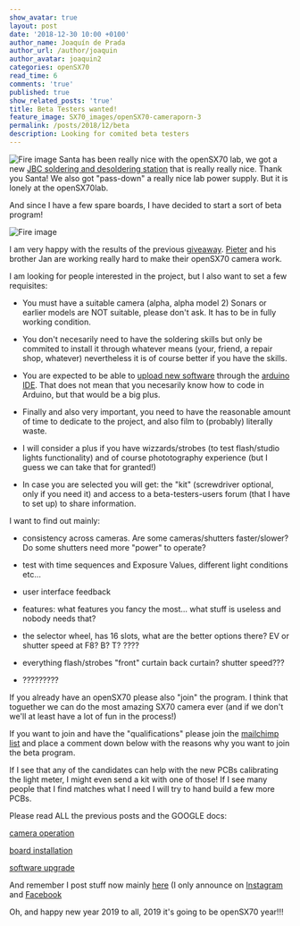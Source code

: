 ```yaml
---
show_avatar: true
layout: post
date: '2018-12-30 10:00 +0100'
author_name: Joaquín de Prada
author_url: /author/joaquin
author_avatar: joaquin2
categories: openSX70
read_time: 6
comments: 'true'
published: true
show_related_posts: 'true'
title: Beta Testers wanted!
feature_image: SX70_images/openSX70-cameraporn-3
permalink: /posts/2018/12/beta
description: Looking for comited beta testers	
---
```

![Fire image]({{site.url}}/{{site.baseurl}}img/2018/12/2018-12-30-beta-program-1.jpg)
Santa has been really nice with the openSX70 lab, we got a new [JBC soldering and desoldering station](https://www.jbctools.com/ddse-2-tools-rework-station-with-electric-pump-product-939-category-999.html) that is really really nice. Thank you Santa! We also got "pass-down" a really nice lab power supply. But it is lonely at the openSX70lab.

And since I have a few spare boards, I have decided to start a sort of beta program!

![Fire image]({{site.url}}/{{site.baseurl}}img/2018/12/2018-12-30-beta-program-2.jpg)

I am very happy with the results of the previous [giveaway](https://opensx70.com/posts/2018/11/giveaway). [Pieter](https://opensx70.com/posts/2018/12/winner) and his brother Jan are working really hard to make their openSX70 camera work.

I am looking for people interested in the project, but I also want to set a few requisites:

 * You must have a suitable camera (alpha, alpha model 2) Sonars or earlier models are NOT suitable, please don't ask. It has to be in fully working condition.

 * You don't necesarily need to have the soldering skills but only be commited to install it through whatever means (your, friend, a repair shop, whatever) nevertheless it is of course better if you have the skills.

 * You are expected to be able to [upload new software](https://docs.google.com/document/d/1T6CblpqR6lJp2c8rYj9HKU2SYuAUMXcZzxQYi2WTeYM) through the [arduino IDE](https://www.arduino.cc/en/main/software). That does not mean that you necesarily know how to code in Arduino, but that would be a big plus.

 * Finally and also very important, you need to have the reasonable amount of time to dedicate to the project, and also film to (probably) literally waste.

 * I will consider a plus if you have wizzards/strobes (to test flash/studio lights functionality) and of course phototography experience (but I guess we can take that for granted!)

 * In case you are selected you will get: the "kit" (screwdriver optional, only if you need it) and access to a beta-testers-users forum (that I have to set up) to share information.

I want to find out mainly:

 * consistency across cameras. Are some cameras/shutters faster/slower? Do some shutters need more "power" to operate?
 
 * test with time sequences and Exposure Values, different light conditions etc...

 * user interface feedback

 * features: what features you fancy the most... what stuff is useless and nobody needs that?
 
 * the selector wheel, has 16 slots, what are the better options there? EV or shutter speed at F8? B? T? ????
 
 * everything flash/strobes "front" curtain back curtain? shutter speed???
 
 * ?????????

If you already have an openSX70 please also "join" the program. I think that toguether we can do the most amazing SX70 camera ever (and if we don't we'll at least have a lot of fun in the process!)

If you want to join and have the "qualifications" please join the [mailchimp list](https://opensx70.us19.list-manage.com/subscribe?u=806a32d4f5ebbeef65c4a0661&id=92126a4933) and place a comment down below with the reasons why you want to join the beta program. 

If I see that any of the candidates can help with the new PCBs calibrating the light meter, I might even send a kit with one of those! If I see many people that I find matches what I need I will try to hand build a few more PCBs.

Please read ALL the previous posts and the GOOGLE docs:

[camera operation](https://docs.google.com/document/d/1TnC51uTfky0JhySty0oG02JZn2nBN-3xTkvg4KMKXlw)

[board installation](https://docs.google.com/document/d/14rmLisqLQVZw1geXh8mKx_AVkoZlMeiPiUtI20Hwy-E)

[software upgrade](https://docs.google.com/document/d/1T6CblpqR6lJp2c8rYj9HKU2SYuAUMXcZzxQYi2WTeYM)

And remember I post stuff now mainly [here](https://opensx70.com/) (I only announce on [Instagram](https://www.instagram.com/opensx70/?hl=en) and [Facebook](https://www.facebook.com/groups/opensx70/)

Oh, and happy new year 2019 to all, 2019 it's going to be openSX70 year!!!



